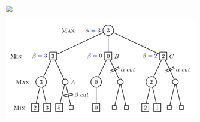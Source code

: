 ![]((https://raw.githubusercontent.com/maximgf/algorithms-on-graphs/refs/heads/main/alpha-beta/diagram.png))

![](https://raw.githubusercontent.com/maximgf/algorithms-on-graphs/refs/heads/main/alpha-beta/alphabeta.png)
